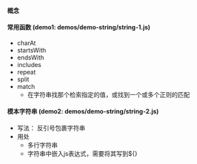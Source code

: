 #### 概念
#### 常用函数 (demo1: demos/demo-string/string-1.js)
* charAt
* startsWith
* endsWith
* includes
* repeat
* split
* match
    * 在字符串找那个检索指定的值，或找到一个或多个正则的匹配
#### 模本字符串 (demo2: demos/demo-string/string-2.js)
* 写法： 反引号包裹字符串
* 用处
    * 多行字符串
    * 字符串中嵌入js表达式，需要将其写到${}